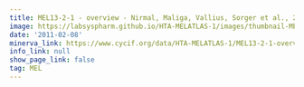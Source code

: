 ```yaml
---
title: MEL13-2-1 - overview - Nirmal, Maliga, Vallius, Sorger et al., 2021
image: https://labsyspharm.github.io/HTA-MELATLAS-1/images/thumbnail-MEL13-2-1-overview.jpg
date: '2011-02-08'
minerva_link: https://www.cycif.org/data/HTA-MELATLAS-1/MEL13-2-1-overview
info_link: null
show_page_link: false
tag: MEL
---
```

